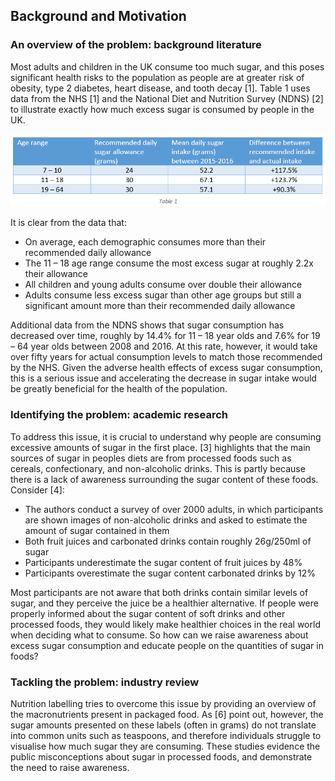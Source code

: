## Background and Motivation

### An overview of the problem: background literature

Most adults and children in the UK consume too much sugar, and this poses significant health risks to the population as people are at greater risk of obesity, type 2 diabetes, heart disease, and tooth decay [1]. Table 1 uses data from the NHS [1] and the National Diet and Nutrition Survey (NDNS) [2] to illustrate exactly how much excess sugar is consumed by people in the UK.

![Alt text](NDNS_sugar_table.PNG)

It is clear from the data that:
-	On average, each demographic consumes more than their recommended daily allowance
-	The 11 – 18 age range consume the most excess sugar at roughly 2.2x their allowance
-	All children and young adults consume over double their allowance 
-	Adults consume less excess sugar than other age groups but still a significant amount more than their recommended daily allowance

Additional data from the NDNS shows that sugar consumption has decreased over time, roughly by 14.4% for 11 – 18 year olds and 7.6% for 19 – 64 year olds between 2008 and 2016. At this rate, however, it would take over fifty years for actual consumption levels to match those recommended by the NHS. Given the adverse health effects of excess sugar consumption, this is a serious issue and accelerating the decrease in sugar intake would be greatly beneficial for the health of the population.

### Identifying the problem: academic research

To address this issue, it is crucial to understand why people are consuming excessive amounts of sugar in the first place. [3] highlights that the main sources of sugar in peoples diets are from processed foods such as cereals, confectionary, and non-alcoholic drinks. This is partly because there is a lack of awareness surrounding the sugar content of these foods. Consider [4]: 

-	The authors conduct a survey of over 2000 adults, in which participants are shown images of non-alcoholic drinks and asked to estimate the amount of sugar contained in them
-	Both fruit juices and carbonated drinks contain roughly 26g/250ml of sugar 
-	Participants underestimate the sugar content of fruit juices by 48%
-	Participants overestimate the sugar content carbonated drinks by 12%

Most participants are not aware that both drinks contain similar levels of sugar, and they perceive the juice be a healthier alternative. If people were properly informed about the sugar content of soft drinks and other processed foods, they would likely make healthier choices in the real world when deciding what to consume. So how can we raise awareness about excess sugar consumption and educate people on the quantities of sugar in foods?

### Tackling the problem: industry review

Nutrition labelling tries to overcome this issue by providing an overview of the macronutrients present in packaged food. As [6] point out, however, the sugar amounts presented on these labels (often in grams) do not translate into common units such as teaspoons, and therefore individuals struggle to visualise how much sugar they are consuming. These studies evidence the public misconceptions about sugar in processed foods, and demonstrate the need to raise awareness.
